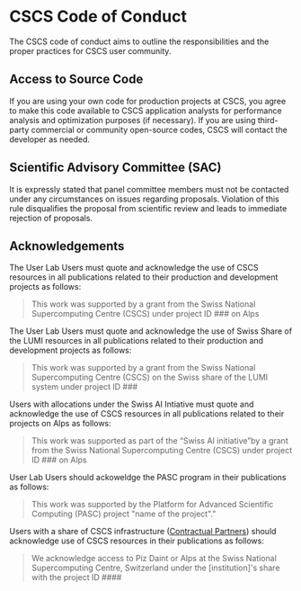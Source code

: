 # CSCS Code of Conduct

The CSCS code of conduct aims to outline the responsibilities and the proper practices for CSCS user community.

## Access to Source Code

If you are using your own code for production projects at CSCS, you agree to make this code available to CSCS application analysts for performance analysis and optimization purposes (if necessary).
If you are using third-party commercial or community open-source codes, CSCS will contact the developer as needed.

## Scientific Advisory Committee (SAC)

It is expressly stated that panel committee members must not be contacted under any circumstances on issues regarding proposals.
Violation of this rule disqualifies the proposal from scientific review and leads to immediate rejection of proposals.

## Acknowledgements

The User Lab Users must quote and acknowledge the use of CSCS resources in all publications related to their production and development projects as follows:

> This work was supported by a grant from the Swiss National Supercomputing Centre (CSCS) under project ID ### on Alps

The User Lab Users must quote and acknowledge the use of Swiss Share of the LUMI resources in all publications related to their production and development projects as follows:

> This work was supported by a grant from the Swiss National Supercomputing Centre (CSCS) on the Swiss share of the LUMI system under project ID ###

Users with allocations under the  Swiss AI Intiative must quote and acknowledge the use of CSCS resources in all publications related to their projects on Alps as follows:

> This work was supported as part of the “Swiss AI initiative”by a grant from the Swiss National Supercomputing Centre (CSCS) under project ID ### on Alps

User Lab Users should ackoweldge the PASC program in their publications as follows:

> This work was supported by the  Platform for Advanced Scientific Computing (PASC) project "name of the project"."

Users with a share of CSCS infrastructure ([Contractual Partners](https://www.cscs.ch/services/contractual-partners)) should acknowledge use of CSCS resources in their publications as follows:

> We acknowledge access to Piz Daint or Alps at the Swiss National Supercomputing Centre, Switzerland under the [institution]'s share with the project ID ####
